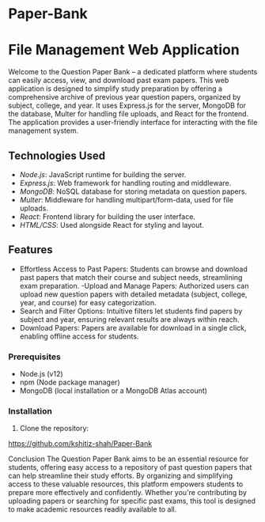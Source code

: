 # Paper-Bank
# File Management Web Application

Welcome to the Question Paper Bank – a dedicated platform where students can easily access, view, and download past exam papers. This web application is designed to simplify study preparation by offering a comprehensive archive of previous year question papers, organized by subject, college, and year. It uses Express.js for the server, MongoDB for the database, Multer for handling file uploads, and React for the frontend. The application provides a user-friendly interface for interacting with the file management system.


## Technologies Used
- *Node.js*: JavaScript runtime for building the server.
- *Express.js*: Web framework for handling routing and middleware.
- *MongoDB*: NoSQL database for storing metadata on question papers.
- *Multer*: Middleware for handling multipart/form-data, used for file uploads.
- *React*: Frontend library for building the user interface.
- *HTML/CSS*: Used alongside React for styling and layout.


## Features

 - Effortless Access to Past Papers: Students can browse and download past papers that match their course and subject needs, streamlining exam preparation.
 -Upload and Manage Papers: Authorized users can upload new question papers with detailed metadata (subject, college, year, and course) for easy categorization.
 - Search and Filter Options: Intuitive filters let students find papers by subject and year, ensuring relevant results are always within reach.
 - Download Papers: Papers are available for download in a single click, enabling offline access for students.


### Prerequisites

- Node.js (v12)
- npm (Node package manager)
- MongoDB (local installation or a MongoDB Atlas account)

### Installation

1. Clone the repository:
 
  https://github.com/kshitiz-shah/Paper-Bank

Conclusion
The Question Paper Bank aims to be an essential resource for students, offering easy access to a repository of past question papers that can help streamline their study efforts. By organizing and simplifying access to these valuable resources, this platform empowers students to prepare more effectively and confidently. Whether you're contributing by uploading papers or searching for specific past exams, this tool is designed to make academic resources readily available to all.


